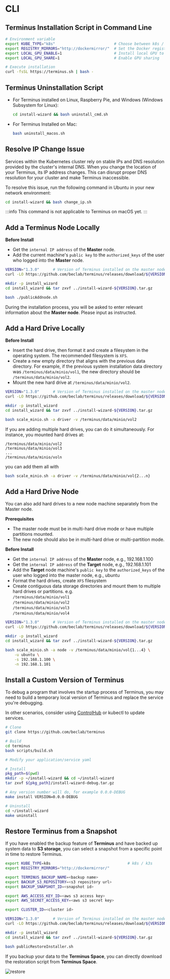 # CLI


## Terminus Installation Script in Command Line

```sh
# Environment variable
export KUBE_TYPE="k8s"                          # Choose between k8s / k3s, k3s being the default.
export REGISTRY_MIRRORS="http://dockermirror/"  # Set the Docker registry mirror URL
export LOCAL_GPU_ENABLE=1                       # Install local GPU to the cluster if GPU is installed on the node
export LOCAL_GPU_SHARE=1                        # Enable GPU sharing

# Execute installation
curl -fsSL https://terminus.sh | bash -
```

## Terminus Uninstallation Script

- For Terminus installed on Linux, Raspberry Pie, and Windows (Windows Subsystem for Linux):

  ```sh
  cd install-wizard && bash uninstall_cmd.sh
  ```

- For Terminus Installed on Mac:

  ```sh
  bash uninstall_macos.sh
  ```

## Resolve IP Change Issue

Services within the Kubernetes cluster rely on stable IPs and DNS resolution provided by the cluster's internal DNS. When you change the location of your Terminus, its IP address changes. This can disrupt proper DNS resolution for your cluster and make Terminus inaccessible.

To resolve this issue, run the following command in Ubuntu in your new network environment:

```sh
cd install-wizard && bash change_ip.sh
```

:::info
This command is not applicable to Terminus on macOS yet.
:::

## Add a Terminus Node Locally

**Before Install**
- Get the `internal IP address` of the **Master** node.
- Add the current machine's `public key` to the `authorized_keys` of the user who logged into the **Master** node.

```sh
VERSION="1.3.0"      # Version of Terminus installed on the master node
curl -LO https://github.com/beclab/terminus/releases/download/${VERSION}/install-wizard-v${VERSION}.tar.gz

mkdir -p install_wizard
cd install_wizard && tar zxvf ../install-wizard-${VERSION}.tar.gz

bash ./publicAddnode.sh
```

During the installation process, you will be asked to enter relevant information about the **Master node**. Please input as instructed.

## Add a Hard Drive Locally

**Before Install**
- Insert the hard drive, then format it and create a filesystem in the operating system. The recommended filesystem is `XFS`.
- Create a new empty directory that aligns with the previous data directory. For example, if the previous system installation data directory was `/terminus/data/minio/vol1`, the new directory should be `/terminus/data/minio/vol2`.
- Mount the new hard drive at `/terminus/data/minio/vol2`.

```sh
VERSION="1.3.0"      # Version of Terminus installed on the master node
curl -LO https://github.com/beclab/terminus/releases/download/${VERSION}/install-wizard-v${VERSION}.tar.gz

mkdir -p install_wizard
cd install_wizard && tar zxvf ../install-wizard-${VERSION}.tar.gz

bash scale_minio.sh -a driver -v /terminus/data/minio/vol2
```

If you are adding multiple hard drives, you can do it simultaneously. For instance, you mounted hard drives at:
```
/terminus/data/minio/vol2
/terminus/data/minio/vol3
...
/terminus/data/minio/voln
```
you can add them all with
```sh
bash scale_minio.sh -a driver -v /terminus/data/minio/vol{2...n}
```

## Add a Hard Drive Node

You can also add hard drives to a new node machine separately from the Master node.

**Prerequisites**
- The master node must be in multi-hard drive mode or have multiple partitions mounted. 
- The new node should also be in multi-hard drive or multi-partition mode.

**Before Install**
- Get the `internal IP address` of the **Master** node, e.g., 192.168.1.100
- Get the `internal IP address` of the **Target** node, e.g., 192.168.1.101
- Add the **Target** node machine's `public key` to the `authorized_keys` of the user who logged into the master node, e.g., ubuntu
- Format the hard drives, create `XFS` filesystem
- Create contiguous data storage directories and mount them to multiple hard drives or partitions. e.g.<br>
  `/terminus/data/minio/vol1`<br>
  `/terminus/data/minio/vol2`<br>
  `/terminus/data/minio/vol3`<br>
  `/terminus/data/minio/vol4`<br>

```sh
VERSION="1.3.0"      # Version of Terminus installed on the master node
curl -LO https://github.com/beclab/terminus/releases/download/${VERSION}/install-wizard-v${VERSION}.tar.gz

mkdir -p install_wizard
cd install_wizard && tar zxvf ../install-wizard-${VERSION}.tar.gz

bash scale_minio.sh -a node -v /terminus/data/minio/vol{1...4} \
    -u ubuntu \
    -s 192.168.1.100 \
    -n 192.168.1.101
```

## Install a Custom Version of Terminus

To debug a program that involves the startup process of Terminus, you may need to build a temporary local version of Terminus and replace the service you're debugging.

In other scenarios, consider using [ControlHub](../../../how-to/terminus/controlhub/) or kubectl to update services.

```sh
# Clone
git clone https://github.com/beclab/terminus

# Build
cd terminus
bash scripts/build.sh

# Modify your application/service yaml

# Install
pkg_path=$(pwd)
mkdir -p ~/install-wizard && cd ~/install-wizard
tar zxvf ${pkg_path}/install-wizard-debug.tar.gz

# Any version number will do, for example 0.0.0-DEBUG
make install VERSION=0.0.0-DEBUG

# Uninstall
cd ~/install-wizard
make uninstall
```

## Restore Terminus from a Snapshot

If you have enabled the backup feature of **Terminus** and have backed up system data to **S3 storage**, you can select a snapshot from a specific point in time to restore Terminus.


```sh
export KUBE_TYPE=k8s                                  # k8s / k3s
export REGISTRY_MIRRORS="http://dockermirror/"

export TERMINUS_BACKUP_NAME=<backup name>
export BACKUP_S3_REPOSITORY=<s3 repository url>
export BACKUP_SNAPSHOT_ID=<snapshot id>

export AWS_ACCESS_KEY_ID=<aws s3 access key>
export AWS_SECRET_ACCESS_KEY=<aws s3 secret key>

export CLUSTER_ID=<cluster id>

VERSION="1.3.0"      # Version of Terminus installed on the master node
curl -LO https://github.com/beclab/terminus/releases/download/${VERSION}/install-wizard-v${VERSION}.tar.gz

mkdir -p install_wizard
cd install_wizard && tar zxvf ../install-wizard-${VERSION}.tar.gz

bash publicRestoreInstaller.sh
```

If you backup your data to the **Terminus Space**, you can directly download the restoration script from **Terminus Space**.

![restore](images/restore.jpg)